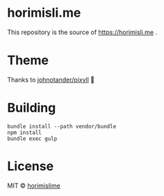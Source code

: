 # horimisli.me

This repository is the source of https://horimisli.me .

# Theme
Thanks to [johnotander/pixyll](https://github.com/johnotander/pixyll) :pray:

# Building

```
bundle install --path vendor/bundle
npm install
bundle exec gulp
```

# License
MIT © [horimislime](https://horimisli.me/about)
